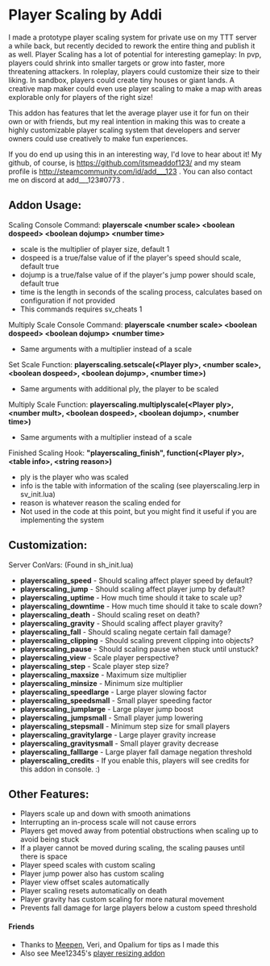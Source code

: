 # **Player Scaling by Addi**

I made a prototype player scaling system for private use on my TTT server a while back, but recently decided to rework the entire thing and publish it as well. Player Scaling has a lot of potential for interesting gameplay: In pvp, players could shrink into smaller targets or grow into faster, more threatening attackers. In roleplay, players could customize their size to their liking. In sandbox, players could create tiny houses or giant lands. A creative map maker could even use player scaling to make a map with areas explorable only for players of the right size!

This addon has features that let the average player use it for fun on their own or with friends, but my real intention in making this was to create a highly customizable player scaling system that developers and server owners could use creatively to make fun experiences.

If you do end up using this in an interesting way, I'd love to hear about it! My github, of course, is https://github.com/itsmeaddof123/ and my steam profile is http://steamcommunity.com/id/add___123 . You can also contact me on discord at add___123#0773 .

## **Addon Usage:**
Scaling Console Command: **playerscale \<number scale\> \<boolean dospeed\> \<boolean dojump\> \<number time\>**
 - scale is the multiplier of player size, default 1
 - dospeed is a true/false value of if the player's speed should scale, default true
 - dojump is a true/false value of if the player's jump power should scale, default true
 - time is the length in seconds of the scaling process, calculates based on configuration if not provided
 - This commands requires sv_cheats 1

 Multiply Scale Console Command: **playerscale \<number scale\> \<boolean dospeed\> \<boolean dojump\> \<number time\>**
 - Same arguments with a multiplier instead of a scale

Set Scale Function: **playerscaling.setscale(\<Player ply\>, \<number scale\>, \<boolean dospeed\>, \<boolean dojump\>, \<number time\>)**
 - Same arguments with additional ply, the player to be scaled

Multiply Scale Function: **playerscaling.multiplyscale(\<Player ply\>, \<number mult\>, \<boolean dospeed\>, \<boolean dojump\>, \<number time\>)**
 - Same arguments with a multiplier instead of a scale

Finished Scaling Hook: **"playerscaling_finish", function(\<Player ply\>, \<table info\>, \<string reason\>)**
 - ply is the player who was scaled
 - info is the table with information of the scaling (see playerscaling.lerp in sv_init.lua)
 - reason is whatever reason the scaling ended for
 - Not used in the code at this point, but you might find it useful if you are implementing the system

## **Customization:**
Server ConVars: (Found in sh_init.lua)
 - **playerscaling_speed** - Should scaling affect player speed by default?
 - **playerscaling_jump** - Should scaling affect player jump by default?
 - **playerscaling_uptime** - How much time should it take to scale up?
 - **playerscaling_downtime** - How much time should it take to scale down?
 - **playerscaling_death** - Should scaling reset on death?
 - **playerscaling_gravity** - Should scaling affect player gravity?
 - **playerscaling_fall** - Should scaling negate certain fall damage?
 - **playerscaling_clipping** - Should scaling prevent clipping into objects?
 - **playerscaling_pause** - Should scaling pause when stuck until unstuck?
 - **playerscaling_view** - Scale player perspective?
 - **playerscaling_step** - Scale player step size?
 - **playerscaling_maxsize** - Maximum size multiplier
 - **playerscaling_minsize** - Minimum size multiplier
 - **playerscaling_speedlarge** - Large player slowing factor
 - **playerscaling_speedsmall** - Small player speeding factor
 - **playerscaling_jumplarge** - Large player jump boost
 - **playerscaling_jumpsmall** - Small player jump lowering
 - **playerscaling_stepsmall** - Minimum step size for small players
 - **playerscaling_gravitylarge** - Large player gravity increase
 - **playerscaling_gravitysmall** - Small player gravity decrease
 - **playerscaling_falllarge** - Large player fall damage negation threshold
 - **playerscaling_credits** - If you enable this, players will see credits for this addon in console. :)

## **Other Features:**
- Players scale up and down with smooth animations
- Interrupting an in-process scale will not cause errors
- Players get moved away from potential obstructions when scaling up to avoid being stuck
- If a player cannot be moved during scaling, the scaling pauses until there is space
- Player speed scales with custom scaling
- Player jump power also has custom scaling
- Player view offset scales automatically
- Player scaling resets automatically on death
- Player gravity has custom scaling for more natural movement
- Prevents fall damage for large players below a custom speed threshold

#### Friends
 - Thanks to [Meepen](https://github.com/meepen/), Veri, and Opalium for tips as I made this
 - Also see Mee12345's [player resizing addon](https://steamcommunity.com/sharedfiles/filedetails/?id=2728389308)